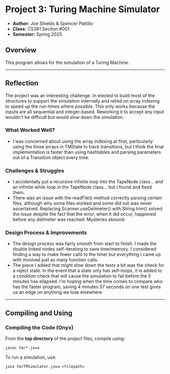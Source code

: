 # Project 3: Turing Machine Simulator

* **Author:** Joe Shields & Spencer Pattillo
* **Class:** CS361 Section #001
* **Semester:** Spring 2025  

## Overview

This program allows for the simulation of a Turing Machine. 

---

## Reflection

The project was an interesting challenge. In elected to build most of the structures to support the simulation internally and relied on array indexing to speed up the run-times where possible. This only works because the inputs are all sequential and integer-based. Reworking it to accept any input wouldn't be difficult but would slow down the simulation.

### **What Worked Well?**
- I was concerned about using the array indexing at first, particularly using the three arrays in TMState to track transitions, but I think the final implementation is faster than using hashtables and parsing parameters out of a Transition object every time.

### **Challenges & Struggles**
- I accidentally put a recursive infinite loop into the TapeNode class... and an infinite while loop in the TapeNode class... but I found and fixed them.
- There was an issue with the readFile() method correctly parsing certain files, although why some files worked and some did not was never ascertained. Replacing Scanner.useDelimeter() with String.trim() solved the issue despite the fact that the error, when it did occur, happened before any delimeter was reached. Mysteries abound.

### **Design Process & Improvements**
- The design process was fairly smooth from start to finish. I made the double linked nodes self-iterating to save time/memory. I considered finding a way to make fewer calls to the timer but everything I came up with involved just as many function calls. 
- The piece I added that might slow down the tests a bit was the check for a reject state. In the event that a state only has self-loops, it is added to a condition check that will cause the simulation to fail before the 5 minutes has ellapsed. I'm hoping when the time comes to compare who has the faster program, saving 4 minutes 57 seconds on one test gives us an edge on anything we lose elsewhere.
---

## Compiling and Using

### **Compiling the Code (Onyx)**
From the **top directory** of the project files, compile using:

```
javac tm/*.java
```

To run a simulation, use:

```
java tm/TMSimulator.java <filepath>
```